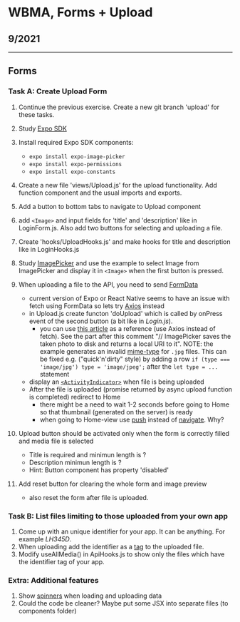 # WBMA, Forms + Upload

## 9/2021

---

## Forms

### Task A: Create Upload Form

1. Continue the previous exercise. Create a new git branch 'upload' for these tasks.
1. Study [Expo SDK](https://docs.expo.io/versions/latest/)
1. Install required Expo SDK components:
   - `expo install expo-image-picker`
   - `expo install expo-permissions`
   - `expo install expo-constants`
1. Create a new file 'views/Upload.js' for the upload functionality. Add function component and the usual imports and exports.
1. Add a button to bottom tabs to navigate to Upload component
1. add `<Image>` and input fields for 'title' and 'description' like in LoginForm.js. Also add two buttons for selecting and uploading a file.
1. Create 'hooks/UploadHooks.js' and make hooks for title and description like in LoginHooks.js
1. Study [ImagePicker](https://docs.expo.io/versions/v34.0.0/sdk/imagepicker/) and use the example to select Image from ImagePicker and display it in `<Image>` when the first button is pressed.
1. When uploading a file to the API, you need to send [FormData](https://developer.mozilla.org/en-US/docs/Web/API/FormData/Using_FormData_Objects)
    - current version of Expo or React Native seems to have an issue with fetch using FormData so lets try [Axios](https://github.com/axios/axios) instead 
    - in Upload.js create functon 'doUpload' which is called by onPress event of the second button (a bit like in _Login.js_).
       - you can use [this article](https://stackoverflow.com/questions/42521679/how-can-i-upload-a-photo-with-expo) as a reference (use Axios instead of fetch). See the part after this comment "// ImagePicker saves the taken photo to disk and returns a local URI to it". NOTE: the example generates an invalid [mime-type](https://developer.mozilla.org/en-US/docs/Web/HTTP/Basics_of_HTTP/MIME_types#JPEG) for `.jpg` files. This can be fixed e.g. ("quick'n'dirty" style) by adding a row `if (type === 'image/jpg') type = 'image/jpeg';` after the `let type = ...` statement
    - display an [`<ActivityIndicator>`](https://reactnative.dev/docs/activityindicator) when file is being uploaded
    - After the file is uploaded (promise returned by async upload function is completed) redirect to Home
        - there might be a need to wait 1-2 seconds before going to Home so that thumbnail (generated on the server) is ready
        - when going to Home-view use [push](https://reactnavigation.org/docs/stack-actions/#push) instead of [navigate](https://reactnavigation.org/docs/navigation-actions/#navigate). Why? 
  
1. Upload button should be activated only when the form is correctly filled and media file is selected
    - Title is required and minimun length is ?
    - Description minimun length is ?
    - Hint: Button component has property 'disabled'  
1. Add reset button for clearing the whole form and image preview
    - also reset the form after file is uploaded.
    
### Task B: List files limiting to those uploaded from your own app

1. Come up with an unique identifier for your app. It can be anything. For example _LH345D_. 
1. When uploading add the identifier as a [tag](http://media.mw.metropolia.fi/wbma/docs/#api-Tag-PostTag) to the uploaded file.
1. Modify useAllMedia() in ApiHooks.js to show only the files which have the identifier tag of your app.

### Extra: Additional features

1. Show [spinners](https://docs.nativebase.io/Components.html#Spinner) when loading and uploading data
1. Could the code be cleaner? Maybe put some JSX into separate files (to components folder)
